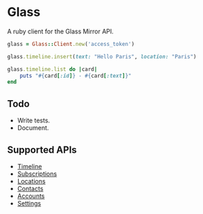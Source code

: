 # Glass

A ruby client for the Glass Mirror API.

```ruby
glass = Glass::Client.new('access_token')

glass.timeline.insert(text: "Hello Paris", location: "Paris")

glass.timeline.list do |card|
	puts "#{card[:id]} - #{card[:text]}"
end
```

## Todo

- Write tests.
- Document.

## Supported APIs

- [Timeline](https://developers.google.com/glass/v1/reference/timeline)
- [Subscriptions](https://developers.google.com/glass/v1/reference/subscriptions)
- [Locations](https://developers.google.com/glass/v1/reference/locations)
- [Contacts](https://developers.google.com/glass/v1/reference/contacts)
- [Accounts](https://developers.google.com/glass/v1/reference/accounts)
- [Settings](https://developers.google.com/glass/v1/reference/settings)
